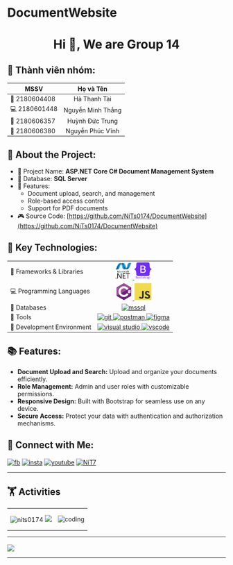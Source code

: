 # DocumentWebsite

<h1 align="center">Hi 👋, We are Group 14</h1>

## 💎 Thành viên nhóm:
|      MSSV      |       Họ và Tên        |
| -------------- |:----------------------:|
| 📙 2180604408  | Hà Thanh Tài           |
| 💻 2180601448  | Nguyễn Minh Thắng      |
| 🔐 2180606357  | Huỳnh Đức Trung        |
| 🔧 2180606380  | Nguyễn Phúc Vĩnh       |

## 📢 About the Project:
- 🔹 Project Name: **ASP.NET Core C# Document Management System**
- 🔹 Database: **SQL Server**
- 🔹 Features:
  - Document upload, search, and management
  - Role-based access control
  - Support for PDF documents
- 🎮 Source Code: [https://github.com/NiTs0174/DocumentWebsite](https://github.com/NiTs0174/DocumentWebsite)

## 💎 Key Technologies:
|                            |               |
| --------------------------- |:-------------:|
| 📙 Frameworks & Libraries  | <a href="https://dotnet.microsoft.com/" target="_blank" rel="noreferrer"> <img src="https://raw.githubusercontent.com/devicons/devicon/master/icons/dot-net/dot-net-original-wordmark.svg" alt="dotnet" width="40" height="40"/> </a> <a href="https://getbootstrap.com" target="_blank" rel="noreferrer"> <img src="https://raw.githubusercontent.com/devicons/devicon/master/icons/bootstrap/bootstrap-plain-wordmark.svg" alt="bootstrap" width="40" height="40"/> </a> |
| 💻 Programming Languages   | <a href="https://www.w3schools.com/cs/" target="_blank" rel="noreferrer"> <img src="https://raw.githubusercontent.com/devicons/devicon/master/icons/csharp/csharp-original.svg" alt="csharp" width="40" height="40"/> </a> <a href="https://developer.mozilla.org/en-US/docs/Web/JavaScript" target="_blank" rel="noreferrer"> <img src="https://raw.githubusercontent.com/devicons/devicon/master/icons/javascript/javascript-original.svg" alt="javascript" width="40" height="40"/> </a> |
| 🔐 Databases               | <a href="https://www.microsoft.com/en-us/sql-server" target="_blank" rel="noreferrer"> <img src="https://www.svgrepo.com/show/303229/microsoft-sql-server-logo.svg" alt="mssql" width="40" height="40"/> </a> |
| 🔧 Tools                   | <a href="https://git-scm.com/" target="_blank" rel="noreferrer"> <img src="https://www.vectorlogo.zone/logos/git-scm/git-scm-icon.svg" alt="git" width="40" height="40"/> </a> <a href="https://postman.com" target="_blank" rel="noreferrer"> <img src="https://www.vectorlogo.zone/logos/getpostman/getpostman-icon.svg" alt="postman" width="40" height="40"/> </a> <a href="https://www.figma.com/" target="_blank" rel="noreferrer"> <img src="https://www.vectorlogo.zone/logos/figma/figma-icon.svg" alt="figma" width="40" height="40"/> </a> |
| 💪 Development Environment | <a href="https://visualstudio.microsoft.com/" target="_blank" rel="noreferrer"> <img src="https://img.icons8.com/color/48/null/visual-studio--v2.png" alt="visual studio"/> </a> <a href="https://code.visualstudio.com/" target="_blank" rel="noreferrer"> <img src="https://img.icons8.com/color/48/000000/visual-studio-code-2019.png" alt="vscode"/> </a> |

## 📚 Features:
- **Document Upload and Search:** Upload and organize your documents efficiently.
- **Role Management:** Admin and user roles with customizable permissions.
- **Responsive Design:** Built with Bootstrap for seamless use on any device.
- **Secure Access:** Protect your data with authentication and authorization mechanisms.

## 💌 Connect with Me:
<p align="left">
<a href="https://fb.com/th%E1%BA%AFngnguy%E1%BB%85n" target="blank"><img align="center" src="https://raw.githubusercontent.com/rahuldkjain/github-profile-readme-generator/master/src/images/icons/Social/facebook.svg" alt="fb" height="30" width="40" /></a>
<a href="https://instagram.com/nmt.0174" target="blank"><img align="center" src="https://raw.githubusercontent.com/rahuldkjain/github-profile-readme-generator/master/src/images/icons/Social/instagram.svg" alt="insta" height="30" width="40" /></a>
<a href="https://www.youtube.com/c/th%E1%BA%AFngnguy%E1%BB%85n" target="blank"><img align="center" src="https://raw.githubusercontent.com/rahuldkjain/github-profile-readme-generator/master/src/images/icons/Social/youtube.svg" alt="youtube" height="30" width="40" /></a>
<a href="https://discord.gg/NiT7" target="blank"><img align="center" src="https://raw.githubusercontent.com/rahuldkjain/github-profile-readme-generator/master/src/images/icons/Social/discord.svg" alt="NiT7" height="30" width="40" /></a>
</p>

---

## 🏋️️ Activities
<table style="width:100%;">
  <tr>
    <td>
      <img src="https://github-readme-stats.vercel.app/api/top-langs?username=nits0174&show_icons=true&locale=en&bg_color=FFFFFF00&text_color=179fa3&layout=compact"  alt="nits0174" width="100%"/>
      <img src="https://github-readme-stats.vercel.app/api?username=nits0174&show_icons=true&locale=en&bg_color=FFFFFF00&text_color=179fa3&show_icons=true&count_private=true&include_all_commits=true" width="100%"/>
    </td>
    <td>
      <p align="center"> 
        <img src="https://cdn.dribbble.com/users/1059583/screenshots/4171367/coding-freak.gif" alt="coding" width="100%"/>
      </p>
    </td>
  </tr>
</table>

---

  <img align="center" width="400" src="https://github.githubassets.com/images/modules/profile/profile-joined-github.svg"> 

---
